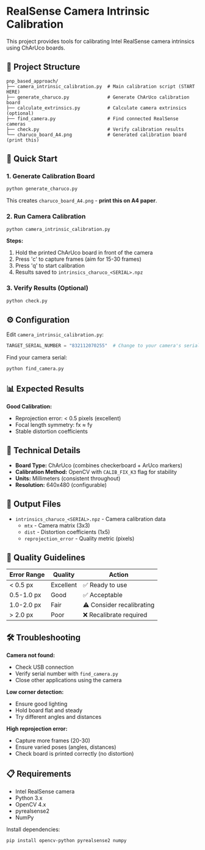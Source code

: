 # RealSense Camera Intrinsic Calibration

This project provides tools for calibrating Intel RealSense camera intrinsics using ChArUco boards.

## 📁 Project Structure

```
pnp_based_approach/
├── camera_intrinsic_calibration.py  # Main calibration script (START HERE)
├── generate_charuco.py              # Generate ChArUco calibration board
├── calculate_extrinsics.py          # Calculate camera extrinsics (optional)
├── find_camera.py                   # Find connected RealSense cameras
├── check.py                         # Verify calibration results
└── charuco_board_A4.png             # Generated calibration board (print this)
```

## 🚀 Quick Start

### 1. Generate Calibration Board
```bash
python generate_charuco.py
```
This creates `charuco_board_A4.png` - **print this on A4 paper**.

### 2. Run Camera Calibration
```bash
python camera_intrinsic_calibration.py
```

**Steps:**
1. Hold the printed ChArUco board in front of the camera
2. Press 'c' to capture frames (aim for 15-30 frames)
3. Press 'q' to start calibration
4. Results saved to `intrinsics_charuco_<SERIAL>.npz`

### 3. Verify Results (Optional)
```bash
python check.py
```

## ⚙️ Configuration

Edit `camera_intrinsic_calibration.py`:
```python
TARGET_SERIAL_NUMBER = "832112070255"  # Change to your camera's serial
```

Find your camera serial:
```bash
python find_camera.py
```

## 📊 Expected Results

**Good Calibration:**
- Reprojection error: < 0.5 pixels (excellent)
- Focal length symmetry: fx ≈ fy
- Stable distortion coefficients

## 🔧 Technical Details

- **Board Type:** ChArUco (combines checkerboard + ArUco markers)
- **Calibration Method:** OpenCV with `CALIB_FIX_K3` flag for stability
- **Units:** Millimeters (consistent throughout)
- **Resolution:** 640x480 (configurable)

## 📝 Output Files

- `intrinsics_charuco_<SERIAL>.npz` - Camera calibration data
  - `mtx` - Camera matrix (3x3)
  - `dist` - Distortion coefficients (1x5)
  - `reprojection_error` - Quality metric (pixels)

## 🎯 Quality Guidelines

| Error Range | Quality | Action |
|-------------|---------|--------|
| < 0.5 px    | Excellent | ✅ Ready to use |
| 0.5-1.0 px  | Good     | ✅ Acceptable |
| 1.0-2.0 px  | Fair     | ⚠️ Consider recalibrating |
| > 2.0 px    | Poor     | ❌ Recalibrate required |

## 🛠️ Troubleshooting

**Camera not found:**
- Check USB connection
- Verify serial number with `find_camera.py`
- Close other applications using the camera

**Low corner detection:**
- Ensure good lighting
- Hold board flat and steady
- Try different angles and distances

**High reprojection error:**
- Capture more frames (20-30)
- Ensure varied poses (angles, distances)
- Check board is printed correctly (no distortion)

## 📋 Requirements

- Intel RealSense camera
- Python 3.x
- OpenCV 4.x
- pyrealsense2
- NumPy

Install dependencies:
```bash
pip install opencv-python pyrealsense2 numpy
```
